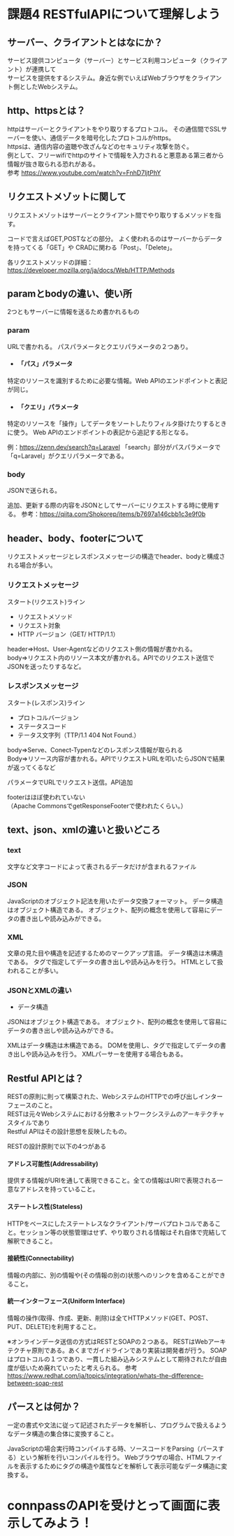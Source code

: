 
# 課題4  RESTfulAPIについて理解しよう

## サーバー、クライアントとはなにか？
サービス提供コンピュータ（サーバー）とサービス利用コンピュータ（クライアント）が連携して    
サービスを提供をするシステム。身近な例でいえばWebブラウザをクライアント側としたWebシステム。

## http、httpsとは？
httpはサーバーとクライアントをやり取りするプロトコル。
その通信間でSSLサーバーを使い、通信データを暗号化したプロトコルがhttps。  
httpsは、通信内容の盗聴や改ざんなどのセキュリティ攻撃を防ぐ。  
例として、フリーwifiでhttpのサイトで情報を入力されると悪意ある第三者から情報が抜き取られる恐れがある。  
参考 https://www.youtube.com/watch?v=FnhD7ljtPhY

## リクエストメゾットに関して
リクエストメゾットはサーバーとクライアント間でやり取りするメソッドを指す。

コードで言えばGET,POSTなどの部分。
よく使われるのはサーバーからデータを持ってくる「GET」や
CRADに関わる「Post」、「Delete」。

各リクエストメソッドの詳細：https://developer.mozilla.org/ja/docs/Web/HTTP/Methods

## paramとbodyの違い、使い所

2つともサーバーに情報を送るため書かれるもの

### param
URLで書かれる。
パスパラメータとクエリパラメータの２つあり。
- #### 「パス」パラメータ
特定のリソースを識別するために必要な情報。Web APIのエンドポイントと表記が同じ。

- #### 「クエリ」パラメータ
特定のリソースを「操作」してデータをソートしたりフィルタ掛けたりするときに使う。
Web APIのエンドポイントの表記から追記する形となる。

例：https://zenn.dev/search?q=Laravel
「search」部分がパスパラメータで
「q=Laravel」がクエリパラメータである。

### body
JSONで送られる。

追加、更新する際の内容をJSONとしてサーバーにリクエストする時に使用する。
参考：https://qiita.com/Shokorep/items/b7697a146cbb1c3e9f0b

## header、body、footerについて

リクエストメッセージとレスポンスメッセージの構造でheader、bodyと構成される場合が多い。

### リクエストメッセージ
スタート(リクエスト)ライン
- リクエストメソッド
- リクエスト対象
- HTTP バージョン（GET/ HTTP/1.1）

header=>Host、User-Agentなどのリクエスト側の情報が書かれる。  
body=>リクエスト内のリソース本文が書かれる。APIでのリクエスト送信でJSONを送ったりするなど。

### レスポンスメッセージ
スタート(レスポンス)ライン
- プロトコルバージョン
- ステータスコード
- テータス文字列（TTP/1.1 404 Not Found.）

body=>Serve、Conect-Typenなどのレスポンス情報が取られる  
Body=>リソース内容が書かれる。APIでリクエストURLを叩いたらJSONで結果が返ってくるなど

パラメータでURLでリクエスト送信。API追加

footerはほぼ使われていない  
（Apache CommonsでgetResponseFooterで使われたくらい。）

## text、json、xmlの違いと扱いどころ
### text
文字など文字コードによって表されるデータだけが含まれるファイル
### JSON
JavaScriptのオブジェクト記法を用いたデータ交換フォーマット。
データ構造はオブジェクト構造である。
オブジェクト、配列の概念を使用して容易にデータの書き出しや読み込みができる。
### XML
文章の見た目や構造を記述するためのマークアップ言語。
データ構造は木構造である。
タグで指定してデータの書き出しや読み込みを行う。
HTMLとして扱われることが多い。
### JSONとXMLの違い
- データ構造

JSONはオブジェクト構造である。
オブジェクト、配列の概念を使用して容易にデータの書き出しや読み込みができる。

XMLはデータ構造は木構造である。
DOMを使用し、タグで指定してデータの書き出しや読み込みを行う。
XMLパーサーを使用する場合もある。

## Restful APIとは？

RESTの原則に則って構築された、WebシステムのHTTPでの呼び出しインターフェースのこと。  
RESTは元々Webシステムにおける分散ネットワークシステムのアーキテクチャスタイルであり  
Restful APIはその設計思想を反映したもの。

RESTの設計原則で以下の4つがある
#### アドレス可能性(Addressability)
提供する情報がURIを通して表現できること。全ての情報はURIで表現される一意なアドレスを持っていること。
#### ステートレス性(Stateless)
HTTPをベースにしたステートレスなクライアント/サーバプロトコルであること。セッション等の状態管理はせず、やり取りされる情報はそれ自体で完結して解釈できること。
#### 接続性(Connectability)
情報の内部に、別の情報や(その情報の別の)状態へのリンクを含めることができること。
#### 統一インターフェース(Uniform Interface)
情報の操作(取得、作成、更新、削除)は全てHTTPメソッド(GET、POST、PUT、DELETE)を利用すること。

※オンラインデータ送信の方式はRESTとSOAPの２つある。
RESTはWebアーキテクチャ原則である。あくまでガイドラインであり実装は開発者が行う。
SOAPはプロトコルの１つであり、一貫した組み込みシステムとして期待されたが自由度が低いため廃れていったと考えられる。
参考 https://www.redhat.com/ja/topics/integration/whats-the-difference-between-soap-rest
## パースとは何か？
一定の書式や文法に従って記述されたデータを解析し、プログラムで扱えるようなデータ構造の集合体に変換すること。

JavaScriptの場合実行時コンパイルする時、ソースコードをParsing（パースする）という解析を行いコンパイルを行う。
Webブラウザの場合、HTMLファイルを表示するためにタグの構造や属性などを解析して表示可能なデータ構造に変換する。
# connpassのAPIを受けとって画面に表示してみよう！
